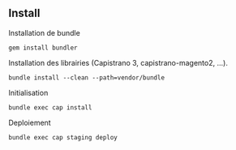 
## Install

Installation de bundle

	gem install bundler

Installation des librairies (Capistrano 3, capistrano-magento2, ...). 

	bundle install --clean --path=vendor/bundle

Initialisation

	bundle exec cap install
	
Deploiement

	bundle exec cap staging deploy